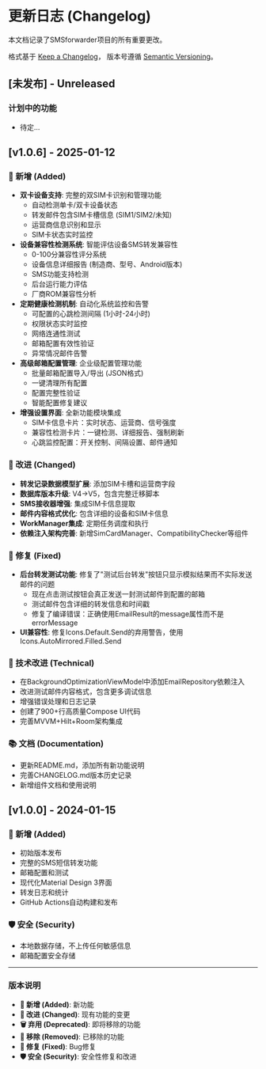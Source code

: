 # 更新日志 (Changelog)

本文档记录了SMSforwarder项目的所有重要更改。

格式基于 [Keep a Changelog](https://keepachangelog.com/zh-CN/1.0.0/)，
版本号遵循 [Semantic Versioning](https://semver.org/lang/zh-CN/)。

## [未发布] - Unreleased

### 计划中的功能
- 待定...

## [v1.0.6] - 2025-01-12

### 🎉 新增 (Added)
- **双卡设备支持**: 完整的双SIM卡识别和管理功能
  - 自动检测单卡/双卡设备状态
  - 转发邮件包含SIM卡槽信息 (SIM1/SIM2/未知)
  - 运营商信息识别和显示
  - SIM卡状态实时监控
- **设备兼容性检测系统**: 智能评估设备SMS转发兼容性
  - 0-100分兼容性评分系统
  - 设备信息详细报告 (制造商、型号、Android版本)
  - SMS功能支持检测
  - 后台运行能力评估
  - 厂商ROM兼容性分析
- **定期健康检测机制**: 自动化系统监控和告警
  - 可配置的心跳检测间隔 (1小时-24小时)
  - 权限状态实时监控
  - 网络连通性测试
  - 邮箱配置有效性验证
  - 异常情况邮件告警
- **高级邮箱配置管理**: 企业级配置管理功能
  - 批量邮箱配置导入/导出 (JSON格式)
  - 一键清理所有配置
  - 配置完整性验证
  - 智能配置修复建议
- **增强设置界面**: 全新功能模块集成
  - SIM卡信息卡片：实时状态、运营商、信号强度
  - 兼容性检测卡片：一键检测、详细报告、强制刷新
  - 心跳监控配置：开关控制、间隔设置、邮件通知

### 🔧 改进 (Changed)
- **转发记录数据模型扩展**: 添加SIM卡槽和运营商字段
- **数据库版本升级**: V4→V5，包含完整迁移脚本
- **SMS接收器增强**: 集成SIM卡信息提取
- **邮件内容格式优化**: 包含详细的设备和SIM卡信息
- **WorkManager集成**: 定期任务调度和执行
- **依赖注入架构完善**: 新增SimCardManager、CompatibilityChecker等组件

### 🐛 修复 (Fixed)
- **后台转发测试功能**: 修复了"测试后台转发"按钮只显示模拟结果而不实际发送邮件的问题
  - 现在点击测试按钮会真正发送一封测试邮件到配置的邮箱
  - 测试邮件包含详细的转发信息和时间戳
  - 修复了编译错误：正确使用EmailResult的message属性而不是errorMessage
- **UI兼容性**: 修复Icons.Default.Send的弃用警告，使用Icons.AutoMirrored.Filled.Send

### 🔧 技术改进 (Technical)
- 在BackgroundOptimizationViewModel中添加EmailRepository依赖注入
- 改进测试邮件内容格式，包含更多调试信息
- 增强错误处理和日志记录
- 创建了900+行高质量Compose UI代码
- 完善MVVM+Hilt+Room架构集成

### 📚 文档 (Documentation)
- 更新README.md，添加所有新功能说明
- 完善CHANGELOG.md版本历史记录
- 新增组件文档和使用说明

## [v1.0.0] - 2024-01-15

### 🎉 新增 (Added)
- 初始版本发布
- 完整的SMS短信转发功能
- 邮箱配置和测试
- 现代化Material Design 3界面
- 转发日志和统计
- GitHub Actions自动构建和发布

### 🛡️ 安全 (Security)
- 本地数据存储，不上传任何敏感信息
- 邮箱配置安全存储

---

### 版本说明

- **🎉 新增 (Added)**: 新功能
- **🔧 改进 (Changed)**: 现有功能的变更
- **🗑️ 弃用 (Deprecated)**: 即将移除的功能
- **🚫 移除 (Removed)**: 已移除的功能
- **🐛 修复 (Fixed)**: Bug修复
- **🛡️ 安全 (Security)**: 安全性修复和改进 
